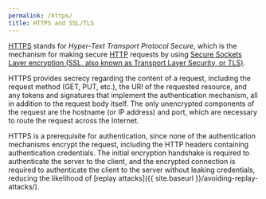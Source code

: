 ```yaml
---
permalink: /https/
title: HTTPS and SSL/TLS
---
```

[HTTPS](https://en.wikipedia.org/wiki/HTTPS) stands for _Hyper-Text Transport
Protocol Secure_, which is the mechanism for making secure
[HTTP](https://en.wikipedia.org/wiki/Hypertext_Transfer_Protocol) requests by
using [Secure Sockets Layer encryption (SSL, also known as Transport Layer
Security, or TLS)](https://en.wikipedia.org/wiki/Transport_Layer_Security).

HTTPS provides secrecy regarding the content of a request, including the
request method (GET, PUT, etc.), the URI of the requested resource, and any
tokens and signatures that implement the authentication mechanism, all in
addition to the request body itself. The only unencrypted components of the
request are the hostname (or IP address) and port, which are necessary to
route the request across the Internet.

HTTPS is a prerequisite for authentication, since none of the authentication
mechanisms encrypt the request, including the HTTP headers containing
authentication credentials. The initial encryption handshake is required to
authenticate the server to the client, and the encrypted connection is
required to authenticate the client to the server without leaking credentials,
reducing the likelihood of
[replay attacks]({{ site.baseurl }}/avoiding-replay-attacks/).
